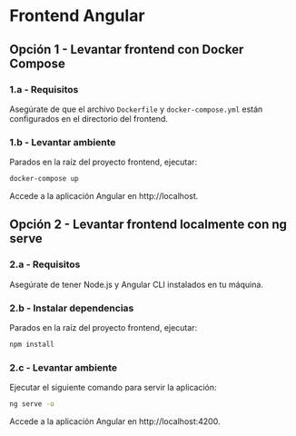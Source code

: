 # Frontend Angular

## Opción 1 - Levantar frontend con Docker Compose

### 1.a - Requisitos
Asegúrate de que el archivo `Dockerfile` y `docker-compose.yml` están configurados en el directorio del frontend.

### 1.b - Levantar ambiente
Parados en la raíz del proyecto frontend, ejecutar:

```bash
docker-compose up 
```
Accede a la aplicación Angular en http://localhost.

## Opción 2 - Levantar frontend localmente con ng serve
### 2.a - Requisitos
Asegúrate de tener Node.js y Angular CLI instalados en tu máquina.

### 2.b - Instalar dependencias
Parados en la raíz del proyecto frontend, ejecutar:

```bash
npm install
```

### 2.c - Levantar ambiente
Ejecutar el siguiente comando para servir la aplicación:
```bash
ng serve -o 
```
Accede a la aplicación Angular en http://localhost:4200.